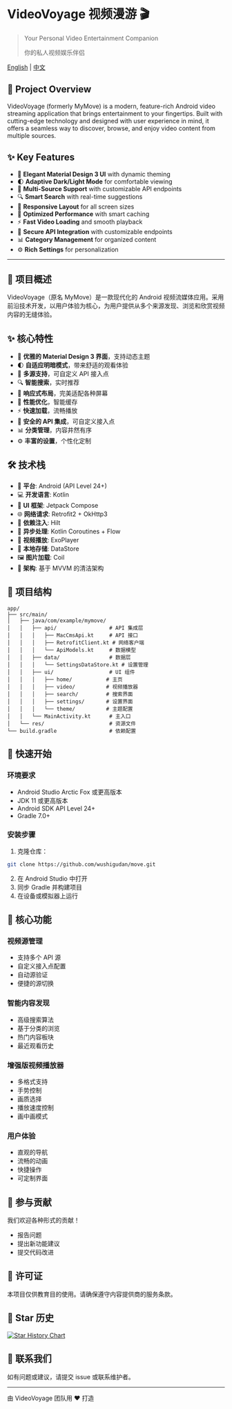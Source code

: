 # VideoVoyage 视频漫游 🎬

> Your Personal Video Entertainment Companion
> 
> 你的私人视频娱乐伴侣

[English](#english) | [中文](#chinese)

<a name="english"></a>
## 🌟 Project Overview
VideoVoyage (formerly MyMove) is a modern, feature-rich Android video streaming application that brings entertainment to your fingertips. Built with cutting-edge technology and designed with user experience in mind, it offers a seamless way to discover, browse, and enjoy video content from multiple sources.

## ✨ Key Features
- 🎨 **Elegant Material Design 3 UI** with dynamic theming
- 🌓 **Adaptive Dark/Light Mode** for comfortable viewing
- 🔄 **Multi-Source Support** with customizable API endpoints
- 🔍 **Smart Search** with real-time suggestions
- 📱 **Responsive Layout** for all screen sizes
- 🚀 **Optimized Performance** with smart caching
- ⚡ **Fast Video Loading** and smooth playback
- 🔐 **Secure API Integration** with customizable endpoints
- 📊 **Category Management** for organized content
- ⚙️ **Rich Settings** for personalization

---

<a name="chinese"></a>
## 🌟 项目概述
VideoVoyage（原名 MyMove）是一款现代化的 Android 视频流媒体应用。采用前沿技术开发，以用户体验为核心，为用户提供从多个来源发现、浏览和欣赏视频内容的无缝体验。

## ✨ 核心特性
- 🎨 **优雅的 Material Design 3 界面**，支持动态主题
- 🌓 **自适应明暗模式**，带来舒适的观看体验
- 🔄 **多源支持**，可自定义 API 接入点
- 🔍 **智能搜索**，实时推荐
- 📱 **响应式布局**，完美适配各种屏幕
- 🚀 **性能优化**，智能缓存
- ⚡ **快速加载**，流畅播放
- 🔐 **安全的 API 集成**，可自定义接入点
- 📊 **分类管理**，内容井然有序
- ⚙️ **丰富的设置**，个性化定制

## 🛠️ 技术栈
- 📱 **平台**: Android (API Level 24+)
- 💻 **开发语言**: Kotlin
- 🎨 **UI 框架**: Jetpack Compose
- 🌐 **网络请求**: Retrofit2 + OkHttp3
- 💉 **依赖注入**: Hilt
- 🔄 **异步处理**: Kotlin Coroutines + Flow
- 🎥 **视频播放**: ExoPlayer
- 💾 **本地存储**: DataStore
- 🖼️ **图片加载**: Coil
- 🎯 **架构**: 基于 MVVM 的清洁架构

## 📁 项目结构
```
app/
├── src/main/
│   ├── java/com/example/mymove/
│   │   ├── api/                 # API 集成层
│   │   │   ├── MacCmsApi.kt     # API 接口
│   │   │   ├── RetrofitClient.kt # 网络客户端
│   │   │   └── ApiModels.kt     # 数据模型
│   │   ├── data/                # 数据层
│   │   │   └── SettingsDataStore.kt # 设置管理
│   │   ├── ui/                  # UI 组件
│   │   │   ├── home/           # 主页
│   │   │   ├── video/          # 视频播放器
│   │   │   ├── search/         # 搜索界面
│   │   │   ├── settings/       # 设置界面
│   │   │   └── theme/          # 主题配置
│   │   └── MainActivity.kt      # 主入口
│   └── res/                     # 资源文件
└── build.gradle                 # 依赖配置
```

## 🚀 快速开始

### 环境要求
- Android Studio Arctic Fox 或更高版本
- JDK 11 或更高版本
- Android SDK API Level 24+
- Gradle 7.0+

### 安装步骤
1. 克隆仓库：
```bash
git clone https://github.com/wushigudan/move.git
```
2. 在 Android Studio 中打开
3. 同步 Gradle 并构建项目
4. 在设备或模拟器上运行

## 🎯 核心功能

### 视频源管理
- 支持多个 API 源
- 自定义接入点配置
- 自动源验证
- 便捷的源切换

### 智能内容发现
- 高级搜索算法
- 基于分类的浏览
- 热门内容板块
- 最近观看历史

### 增强版视频播放器
- 多格式支持
- 手势控制
- 画质选择
- 播放速度控制
- 画中画模式

### 用户体验
- 直观的导航
- 流畅的动画
- 快捷操作
- 可定制界面

## 🤝 参与贡献
我们欢迎各种形式的贡献！
- 报告问题
- 提出新功能建议
- 提交代码改进

## 📝 许可证
本项目仅供教育目的使用。请确保遵守内容提供商的服务条款。

## 🌟 Star 历史

[![Star History Chart](https://api.star-history.com/svg?repos=wushigudan/move&type=Date)](https://star-history.com/#wushigudan/move&Date)

## 📧 联系我们
如有问题或建议，请提交 issue 或联系维护者。

---
由 VideoVoyage 团队用 ❤️ 打造
